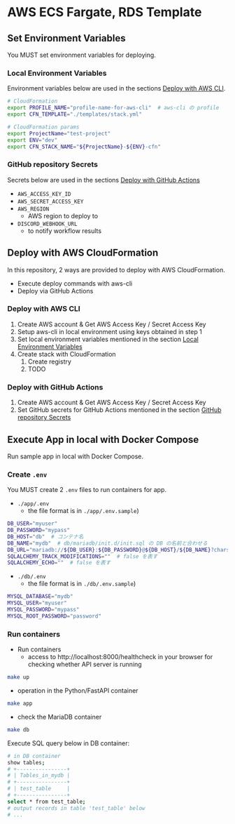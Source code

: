 # AWS ECS Fargate, RDS Template

## Set Environment Variables

You MUST set environment variables for deploying.

### Local Environment Variables

Environment variables below are used in the sections [Deploy with AWS CLI](#deploy-with-aws-cli).

```sh
# CloudFormation
export PROFILE_NAME="profile-name-for-aws-cli"  # aws-cli の profile
export CFN_TEMPLATE="./templates/stack.yml"

# CloudFormation params
export ProjectName="test-project"
export ENV="dev"
export CFN_STACK_NAME="${ProjectName}-${ENV}-cfn"
```

### GitHub repository Secrets

Secrets below are used in the sections [Deploy with GitHub Actions](#deploy-with-github-actions)

- `AWS_ACCESS_KEY_ID`
- `AWS_SECRET_ACCESS_KEY`
- `AWS_REGION`
  - AWS region to deploy to
- `DISCORD_WEBHOOK_URL`
  - to notify workflow results

## Deploy with AWS CloudFormation

In this repository, 2 ways are provided to deploy with AWS CloudFormation.

- Execute deploy commands with aws-cli
- Deploy via GitHub Actions

### Deploy with AWS CLI

1. Create AWS account & Get AWS Access Key / Secret Access Key
2. Setup aws-cli in local environment using keys obtained in step 1
3. Set local environment variables mentioned in the section [Local Environment Variables](#local-environment-variables)
4. Create stack with CloudFormation
   1. Create registry
   2. TODO

### Deploy with GitHub Actions

1. Create AWS account & Get AWS Access Key / Secret Access Key
2. Set GitHub secrets for GitHub Actions mentioned in the section [GitHub repository Secrets](#github-repository-secrets)

## Execute App in local with Docker Compose

Run sample app in local with Docker Compose.

### Create `.env`

You MUST create 2 `.env` files to run containers for app.

- `./app/.env`
  - the file format is in `./app/.env.sample`)

```sh
DB_USER="myuser"
DB_PASSWORD="mypass"
DB_HOST="db"  # コンテナ名
DB_NAME="mydb"  # db/mariadb/init.d/init.sql の DB の名前と合わせる
DB_URL="mariadb://${DB_USER}:${DB_PASSWORD}@${DB_HOST}/${DB_NAME}?charset=utf8"
SQLALCHEMY_TRACK_MODIFICATIONS=""  # false を表す
SQLALCHEMY_ECHO=""  # false を表す
```

- `./db/.env`
  - the file format is in `./db/.env.sample`)

```sh
MYSQL_DATABASE="mydb"
MYSQL_USER="myuser"
MYSQL_PASSWORD="mypass"
MYSQL_ROOT_PASSWORD="password"
```

### Run containers

- Run containers
  - access to http://localhost:8000/healthcheck in your browser for checking whether API server is running

```sh
make up
```

- operation in the Python/FastAPI container

```sh
make app
```

- check the MariaDB container

```sh
make db
```

Execute SQL query below in DB container:

```sh
# in DB container
show tables;
# +----------------+
# | Tables_in_mydb |
# +----------------+
# | test_table     |
# +----------------+
select * from test_table;
# output records in table 'test_table' below
# ...
```
